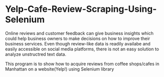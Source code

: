 # Yelp-Cafe-Review-Scraping-Using-Selenium

Online reviews and customer feedback can give business insights which could help business owners to make decisions on how to
improve their business services. Even though review-like data is readily availabe and easily accessible on social media platforms, 
there is not an easy solution to analyze unstructred text data. 

This program is to show how to acquire reviews from coffee shops/cafes in Manhattan on a website(Yelp!) using Selenium library 
